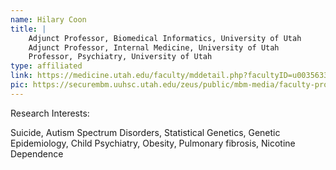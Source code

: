 ```yaml
---
name: Hilary Coon
title: |
    Adjunct Professor, Biomedical Informatics, University of Utah
    Adjunct Professor, Internal Medicine, University of Utah
    Professor, Psychiatry, University of Utah
type: affiliated
link: https://medicine.utah.edu/faculty/mddetail.php?facultyID=u0035633
pic: https://securembm.uuhsc.utah.edu/zeus/public/mbm-media/faculty-profile?facultyPK=FM00004565
---
```


Research Interests:

Suicide, Autism Spectrum Disorders, Statistical Genetics, Genetic Epidemiology, Child Psychiatry, Obesity, Pulmonary fibrosis, Nicotine Dependence
